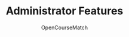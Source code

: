 ---
weight: 600
title: "Administrator Features"
description: "TODO"
icon: "settings_suggest"
author: "OpenCourseMatch"
---